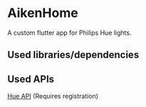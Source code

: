 # AikenHome

A custom flutter app for Philips Hue lights.

## Used libraries/dependencies

## Used APIs

[Hue API](https://developers.meethue.com/develop/hue-api/) (Requires registration)
